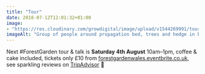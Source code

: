 ```yaml
---
title: "Tour"
date: 2018-07-12T12:01:32+01:00
image: 
- "https://res.cloudinary.com/growdigital/image/upload/v1544269991/tour-42324668894.jpg"
imageAlt: "Group of people around propagation bed, trees and hedge in background, polytunnel to the side"
---
```


Next #ForestGarden tour & talk is **Saturday 4th August** 10am–1pm, coffee & cake included, tickets only £10 from [forestgardenwales.eventbrite.co.uk](https://forestgardenwales.eventbrite.co.uk), see sparkling reviews on [TripAdvisor](https://www.tripadvisor.co.uk/Attraction_Review-g580438-d13991813-Reviews-Forest_Garden_Wales-Newcastle_Emlyn_Carmarthenshire_Wales.html) 🙂
